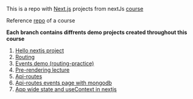 This is a repo with [Next.js](https://nextjs.org/) projects from nextJs [course](https://ua.udemy.com/course/nextjs-react-the-complete-guide/learn/lecture/25145028#overview)

Reference [repo](https://github.com/mschwarzmueller/nextjs-course-code) of a course

**Each branch contains diffrents demo projects created throughout this course**

1. [Hello nextjs project](https://github.com/kujo205/nextjs/tree/01-demo)
2. [Routing](https://github.com/kujo205/nextjs/tree/02-routing)
3. [Events demo (routing-practice)](https://github.com/kujo205/nextjs/tree/02-routing-practice)
4. [Pre-rendering lecture](https://github.com/kujo205/nextjs/tree/03-pre-rendering)
5. [Api-routes](https://github.com/kujo205/nextjs/tree/05-api-routes)
6. [Api-routes events page with mongodb](https://github.com/kujo205/nextjs/blob/05-api-practice-events-page/README.md)
7. [App wide state and useContext in nextjs](https://github.com/kujo205/nextjs/tree/06-app-wide-state)
